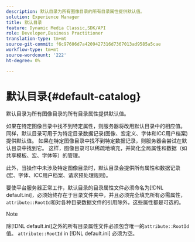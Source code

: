 ```yaml
---
description: 默认目录为所有图像目录的所有目录属性提供默认值。
solution: Experience Manager
title: 默认目录
feature: Dynamic Media Classic,SDK/API
role: Developer,Business Practitioner
translation-type: tm+mt
source-git-commit: f6c97606d7a4209427316d7367013ad9585a5cae
workflow-type: tm+mt
source-wordcount: '222'
ht-degree: 0%

---
```



# 默认目录{#default-catalog}

默认目录为所有图像目录的所有目录属性提供默认值。

如果在特定图像目录中找不到特定属性，则服务器将改用默认目录中的相应值。 同样，默认目录可用于为特定目录数据记录(图像、宏定义、字体和ICC用户档案)提供默认值。 如果在特定图像目录中找不到特定数据记录，则服务器会尝试在默认目录中找到它。 这样，图像目录可以稀疏地填充，并简化全局属性和数据（如共享模板、宏、字体等）的管理。

此外，当操作中未涉及特定图像目录时，默认目录会提供所有属性和数据记录(宏、字体、ICC用户档案、请求预处理规则)。

要使平台服务器正常工作，默认目录的目录属性文件必须命名为[!DNL default.ini]，必须始终存在于目录文件夹中，并且必须完全填充所有必需属性，`attribute::RootId`和对各种目录数据文件的引用除外，这些属性都是可选的。

>[!NOTE]
>
>除[!DNL default.ini]之外的所有目录属性文件必须包含唯一的`attribute::RootId`值。 `attribute::RootId` in [!DNL default.ini] 必须为空。

